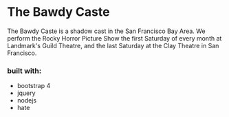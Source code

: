 # The Bawdy Caste

The Bawdy Caste is a shadow cast in the San Francisco Bay Area. We perform the Rocky Horror Picture Show the first Saturday of every month at Landmark's Guild Theatre, and the last Saturday at the Clay Theatre in San Francisco.


### built with:
- bootstrap 4
- jquery
- nodejs
- hate
